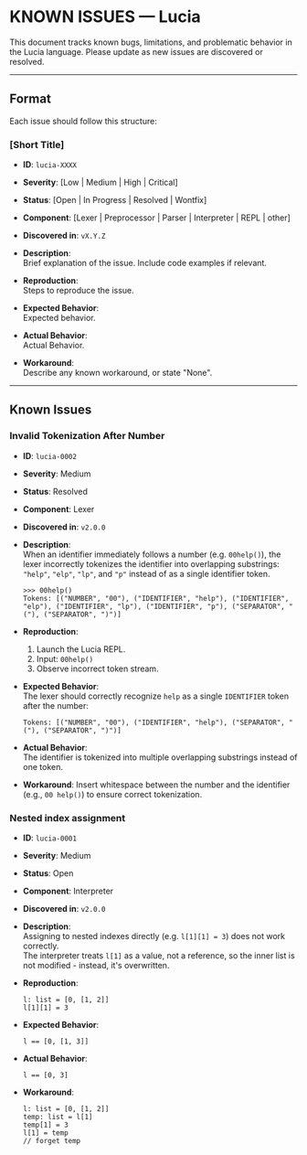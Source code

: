 # KNOWN ISSUES — Lucia

This document tracks known bugs, limitations, and problematic behavior in the Lucia language. Please update as new issues are discovered or resolved.

---

## Format  
Each issue should follow this structure:

### [Short Title]
- **ID**: `lucia-XXXX`  
- **Severity**: [Low | Medium | High | Critical]  
- **Status**: [Open | In Progress | Resolved | Wontfix]  
- **Component**: [Lexer | Preprocessor | Parser | Interpreter | REPL | other]  
- **Discovered in**: `vX.Y.Z`

- **Description**:  
  Brief explanation of the issue. Include code examples if relevant.

- **Reproduction**:  
  Steps to reproduce the issue.

- **Expected Behavior**:  
  Expected behavior.

- **Actual Behavior**:  
  Actual Behavior.

- **Workaround**:  
  Describe any known workaround, or state "None".

---

## Known Issues

### Invalid Tokenization After Number  
- **ID**: `lucia-0002`  
- **Severity**: Medium  
- **Status**: Resolved  
- **Component**: Lexer  
- **Discovered in**: `v2.0.0`

- **Description**:  
  When an identifier immediately follows a number (e.g. `00help()`), the lexer incorrectly tokenizes the identifier into overlapping substrings: `"help"`, `"elp"`, `"lp"`, and `"p"` instead of as a single identifier token.

  ```lucia-repl
  >>> 00help()
  Tokens: [("NUMBER", "00"), ("IDENTIFIER", "help"), ("IDENTIFIER", "elp"), ("IDENTIFIER", "lp"), ("IDENTIFIER", "p"), ("SEPARATOR", "("), ("SEPARATOR", ")")]
  ```

- **Reproduction**:
  1. Launch the Lucia REPL.
  2. Input: `00help()`
  3. Observe incorrect token stream.

- **Expected Behavior**:  
  The lexer should correctly recognize `help` as a single `IDENTIFIER` token after the number:

  ```lucia-repl
  Tokens: [("NUMBER", "00"), ("IDENTIFIER", "help"), ("SEPARATOR", "("), ("SEPARATOR", ")")]
  ```

- **Actual Behavior**:  
  The identifier is tokenized into multiple overlapping substrings instead of one token.

- **Workaround**:
  Insert whitespace between the number and the identifier (e.g., `00 help()`) to ensure correct tokenization.

### Nested index assignment  
- **ID**: `lucia-0001`  
- **Severity**: Medium  
- **Status**: Open  
- **Component**: Interpreter  
- **Discovered in**: `v2.0.0`

- **Description**:  
  Assigning to nested indexes directly (e.g. `l[1][1] = 3`) does not work correctly.  
  The interpreter treats `l[1]` as a value, not a reference, so the inner list is not modified - instead, it's overwritten.

- **Reproduction**:  
  ```lucia
  l: list = [0, [1, 2]]
  l[1][1] = 3
  ```

- **Expected Behavior**:  
  ```lucia
  l == [0, [1, 3]]
  ```

- **Actual Behavior**:  
  ```lucia
  l == [0, 3]
  ```

- **Workaround**:  
  ```lucia
  l: list = [0, [1, 2]]
  temp: list = l[1]
  temp[1] = 3
  l[1] = temp
  // forget temp
  ```
